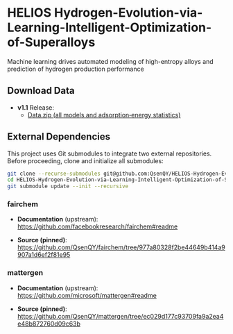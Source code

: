 # HELIOS Hydrogen-Evolution-via-Learning-Intelligent-Optimization-of-Superalloys
Machine learning drives automated modeling of high-entropy alloys and prediction of hydrogen production performance

## Download Data


- **v1.1** Release:  
  - [Data.zip (all models and adsorption‐energy statistics)](https://github.com/your-username/your-repo/releases/download/v1.1/Data.zip)

## External Dependencies

This project uses Git submodules to integrate two external repositories. Before proceeding, clone and initialize all submodules:

```bash
git clone --recurse-submodules git@github.com:QsenQY/HELIOS-Hydrogen-Evolution-via-Learning-Intelligent-Optimization-of-Superalloys-.git
cd HELIOS-Hydrogen-Evolution-via-Learning-Intelligent-Optimization-of-Superalloys-
git submodule update --init --recursive
```

### fairchem

- **Documentation** (upstream):  
  https://github.com/facebookresearch/fairchem#readme

- **Source (pinned)**:  
  https://github.com/QsenQY/fairchem/tree/977a80328f2be44649b414a9907a1d6ef2f81e95


### mattergen

- **Documentation** (upstream):  
  https://github.com/microsoft/mattergen#readme

- **Source (pinned)**:  
  https://github.com/QsenQY/mattergen/tree/ec029d177c93709fa9a2ea4e48b872760d09c63b
